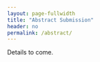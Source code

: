```yaml
---
layout: page-fullwidth
title: "Abstract Submission"
header: no
permalink: /abstract/
---
```


Details to come.

<!--

We're excited to provide a platform where enthusiasts of statistical computing can come together to showcase their work, learn, and network. 

During this symposium, we are introducing a speedy presentation session. Each presentation is designed to be concise and impactful, lasting only about 7 minutes. This format allows for a broad range of topics and ideas to be shared, sparking inspiration and meaningful discussions.


We invite you to submit your abstracts for consideration. Here are some guidelines to help you through the process:

+ **Title & Abstract**: Ensure your title is concise and descriptive about statistical computing, and your abstract should summarize the topic, methods, and main results or insights.
+ **Presentation Time**: Each presentation should be roughly 7 minutes long. Plan accordingly!
+ **Deadline**: The last date for abstract submission is Monday, October 2.
+ **Notification**: Accepted abstracts will be notified by Monday, October 16.

Submit your abstract [HERE](https://docs.google.com/forms/d/e/1FAIpQLSfUW5lvPj_otbepGISub0bXnrvRiLzjxIhH1A32prvQezPfyA/viewform).

-->
